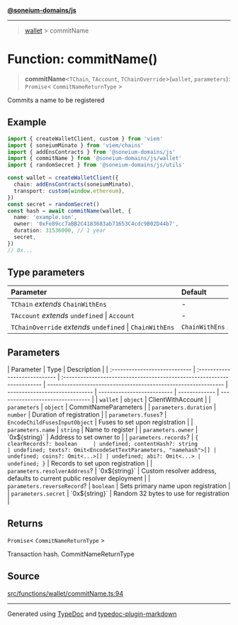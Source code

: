 [**@soneium-domains/js**](../README.md)

---

> [wallet](README.md) > commitName

# Function: commitName()

> **commitName**\<`TChain`, `TAccount`, `TChainOverride`\>(`wallet`, `parameters`): `Promise`\< `CommitNameReturnType` \>

Commits a name to be registered

## Example

```ts
import { createWalletClient, custom } from 'viem'
import { soneiumMinato } from 'viem/chains'
import { addEnsContracts } from '@soneium-domains/js'
import { commitName } from '@soneium-domains/js/wallet'
import { randomSecret } from '@soneium-domains/js/utils'

const wallet = createWalletClient({
  chain: addEnsContracts(soneiumMinato),
  transport: custom(window.ethereum),
})
const secret = randomSecret()
const hash = await commitName(wallet, {
  name: 'example.son',
  owner: '0xFe89cc7aBB2C4183683ab71653C4cdc9B02D44b7',
  duration: 31536000, // 1 year
  secret,
})
// 0x...
```

## Type parameters

| Parameter                                                | Default        |
| :------------------------------------------------------- | :------------- |
| `TChain` _extends_ `ChainWithEns`                        | -              |
| `TAccount` _extends_ `undefined` \| `Account`            | -              |
| `TChainOverride` _extends_ `undefined` \| `ChainWithEns` | `ChainWithEns` |

## Parameters

| Parameter                     | Type                          | Description                                                             |
| :---------------------------- | :---------------------------- | :---------------------------------------------------------------------- | -------------------------------------------------------------- | ------------------------------ | -------------------------- | ------------- | -------------------------------- |
| `wallet`                      | `object`                      | ClientWithAccount                                                       |
| `parameters`                  | `object`                      | CommitNameParameters                                                    |
| `parameters.duration`         | `number`                      | Duration of registration                                                |
| `parameters.fuses`?           | `EncodeChildFusesInputObject` | Fuses to set upon registration                                          |
| `parameters.name`             | `string`                      | Name to register                                                        |
| `parameters.owner`            | \`0x$\{string}\`              | Address to set owner to                                                 |
| `parameters.records`?         | `{ clearRecords?: boolean     | undefined; contentHash?: string                                         | undefined; texts?: Omit<EncodeSetTextParameters, "namehash">[] | undefined; coins?: Omit<...>[] | undefined; abi?: Omit<...> | undefined; }` | Records to set upon registration |
| `parameters.resolverAddress`? | \`0x$\{string}\`              | Custom resolver address, defaults to current public resolver deployment |
| `parameters.reverseRecord`?   | `boolean`                     | Sets primary name upon registration                                     |
| `parameters.secret`           | \`0x$\{string}\`              | Random 32 bytes to use for registration                                 |

## Returns

`Promise`\< `CommitNameReturnType` \>

Transaction hash. CommitNameReturnType

## Source

[src/functions/wallet/commitName.ts:94](https://github.com/soneium-domains/soneium-domains-js/tree/main/src/functions/wallet/commitName.ts#L94)

---

Generated using [TypeDoc](https://typedoc.org/) and [typedoc-plugin-markdown](https://www.npmjs.com/package/typedoc-plugin-markdown)
